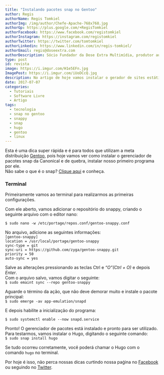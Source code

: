 ```yaml
---
title: "Instalando pacotes snap no Gentoo"
author: Regis
authorName: Regis Tomkiel
authorImg: /img/author/Chefe-Apache-768x768.jpg
authorGp: https://plus.google.com/+RegisTomkiel
authorFacebook: https://www.facebook.com/registomkiel
authorInstagram: https://instagram.com/registomkiel
authorTwitter: https://twitter.com/tomtomkiel
authorLinkedin: https://www.linkedin.com/in/regis-tomkiel/
authorEmail: regis@doseextra.com
authorDescription: Sócio Fundador da Dose Extra Multimídia, produtor audiovisual, desenvolvedor web, podcaster, escritor e quando sobra tempo, coleciona videogames e filmes independentes.
type: post
id: revista
image: https://i.imgur.com/H1e5EFn.jpg
ImagePost: https://i.imgur.com/iUoDCcQ.jpg
description: No artigo de hoje vamos instalar o gerador de sites estáticos Hugo na meta distribuição Gentoo GNU/Linux.
date: 2017-07-07
categories:
  - Tutoriais
  - Software Livre
  - Artigo
tags:
  - tecnologia
  - snap no gentoo
  - snappy
  - snap
  - hugo
  - gentoo
  - linux
---
```

Esta é uma dica super rápida e é para todos que utilizam a meta distribuição [Gentoo](//www.gentoo.org/ "Conheça o Gentoo GNU/Linux"), pois hoje vamos ver como instalar o gerenciador de pacotes snap da Canonical e de quebra, instalar nosso primeiro programa por ele.  
Não sabe o que é o snap? [Clique aqui](//blog.doseextra.com/o-que-sao-ubuntu-snaps/ "O que é snap?") e conheça.  

### Terminal  
Primeiramente vamos ao terminal para realizarmos as primeiras configurações.  

Com ele aberto, vamos adicionar o repositório do snappy, criando o seguinte arquivo com o editor nano:

``$ sudo nano -w /etc/portage/repos.conf/gentoo-snappy.conf``  

No arquivo, adicione as seguintes informações:  
``[gentoo-snappy]``  
``location = /usr/local/portage/gentoo-snappy``  
``sync-type = git``  
``sync-uri = https://github.com/zyga/gentoo-snappy.git``  
``priority = 50``  
``auto-sync = yes``  

Salve as alterações pressionando as teclas Ctrl e *“O”(Ctrl + O)* e depois *Enter*.  
Com o arquivo salvo, vamos digitar o seguinte:  
``$ sudo emaint sync --repo gentoo-snappy``  

Aguarde o término da ação, que não deve demorar muito e instale o pacote principal:  
``$ sudo emerge -av app-emulation/snapd``  

E depois habilite a inicialização do programa:  

``$ sudo systemctl enable --now snapd.service``  

Pronto! O gerenciador de pacotes está instalado e pronto para ser utilizado.  
Para testarmos, vamos instalar o Hugo, digitando o seguinte comando:  
``$ sudo snap install hugo``  

Se tudo ocorreu corretamente, você poderá chamar o Hugo com o comando ``hugo`` no terminal.  

Por hoje é isso, não perca nossas dicas curtindo nossa paǵina no [Facebook](//facebook.com/doseextra "Nos siga no Facebook") ou seguindo no [Twitter](//twitter.com/sitedoseextra "Nos siga no Twitter").  
